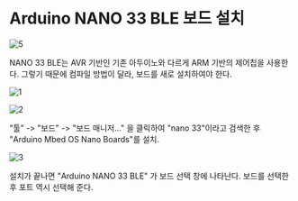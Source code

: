 # Arduino NANO 33 BLE 보드 설치

![5](/uploads/7127d492e524ef3a77200a6ef5ed52c6/5.png)

NANO 33 BLE는 AVR 기반인 기존 아두이노와 다르게 ARM 기반의 제어칩을 사용한다. 그렇기 때문에 컴파일 방법이 달라, 보드를 새로 설치하여야 한다.

![1](/uploads/7bb2683f8c947b5a6ac640317030d294/1.png)

![2](/uploads/9f4f78e4fe4ece7c739d7ebc0e052fa9/2.png)

"툴" -> "보드" -> "보드 매니저..." 을 클릭하여 "nano 33"이라고 검색한 후 "Arduino Mbed OS Nano Boards"를 설치.

![3](/uploads/3a0a769e00cb533d50bfe85467a0f76f/3.png)

설치가 끝나면 "Arduino NANO 33 BLE" 가 보드 선택 창에 나타난다. 보드를 선택한 후 포트 역시 선택해 준다.